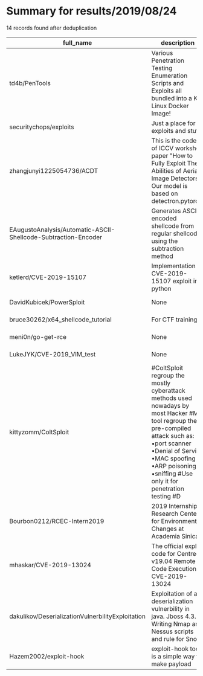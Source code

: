 
# Summary for results/2019/08/24
    
14 records found after deduplication

| full_name | description | html_url | matched_list | matched_count | pushed_at | size | stargazers_count | language | forks_count |
|----------------------------------------------------------------|------------------------------------------------------------------------------------------------------------------------------------------------------------------------------------------------------------------------------------------------------------------|-----------------------------------------------------------------------------------|-----------------------------------------------|-----------------|---------------------------|--------|--------------------|------------|---------------|
| td4b/PenTools | Various Penetration Testing Enumeration Scripts and Exploits all bundled into a Kali Linux Docker Image! | https://github.com/td4b/PenTools | ['exploit'] | 1 | 2019-08-24 20:46:06+00:00 | 40 | 0 | Dockerfile | 2 |
| securitychops/exploits | Just a place for exploits and stuff | https://github.com/securitychops/exploits | ['exploit'] | 1 | 2019-08-24 15:04:28+00:00 | 548 | 1 | Python | 0 |
| zhangjunyi1225054736/ACDT | This is the codes of ICCV workshop paper "How to Fully Exploit The Abilities of Aerial Image Detectors". Our model is based on detectron.pytorch. | https://github.com/zhangjunyi1225054736/ACDT | ['exploit'] | 1 | 2019-08-24 09:41:03+00:00 | 14464 | 3 | Python | 1 |
| EAugustoAnalysis/Automatic-ASCII-Shellcode-Subtraction-Encoder | Generates ASCII encoded shellcode from regular shellcode using the subtraction method | https://github.com/EAugustoAnalysis/Automatic-ASCII-Shellcode-Subtraction-Encoder | ['shellcode'] | 1 | 2019-08-24 19:02:37+00:00 | 536 | 4 | Python | 5 |
| ketlerd/CVE-2019-15107 | Implementation of CVE-2019-15107 exploit in python | https://github.com/ketlerd/CVE-2019-15107 | ['cve-2', 'exploit'] | 2 | 2019-08-24 01:37:01+00:00 | 1 | 0 | Python | 2 |
| DavidKubicek/PowerSploit | None | https://github.com/DavidKubicek/PowerSploit | ['sploit'] | 1 | 2019-08-24 03:21:38+00:00 | 11858 | 1 | PowerShell | 0 |
| bruce30262/x64_shellcode_tutorial | For CTF training | https://github.com/bruce30262/x64_shellcode_tutorial | ['shellcode'] | 1 | 2019-08-24 05:25:49+00:00 | 3 | 3 | Assembly | 1 |
| meni0n/go-get-rce | None | https://github.com/meni0n/go-get-rce | ['rce'] | 1 | 2019-08-24 05:09:10+00:00 | 2 | 0 | Go | 0 |
| LukeJYK/CVE-2019_VIM_test | None | https://github.com/LukeJYK/CVE-2019_VIM_test | ['cve-2'] | 1 | 2019-08-24 08:11:12+00:00 | 0 | 0 | Python | 0 |
| kittyzomm/ColtSploit | #ColtSploit regroup the mostly cyberattack methods used nowadays by most Hacker #My tool regroup the pre-compiled attack such as: •port scanner •Denial of Service •MAC spoofing •ARP poisoning •sniffing #Use only it for penetration testing #D | https://github.com/kittyzomm/ColtSploit | ['sploit'] | 1 | 2019-08-24 16:25:24+00:00 | 8 | 1 | Python | 0 |
| Bourbon0212/RCEC-Intern2019 | 2019 Internship in Research Center for Environmental Changes at Academia Sinica | https://github.com/Bourbon0212/RCEC-Intern2019 | ['rce'] | 1 | 2019-08-24 14:42:32+00:00 | 1887 | 0 | HTML | 0 |
| mhaskar/CVE-2019-13024 | The official exploit code for Centreon v19.04 Remote Code Execution CVE-2019-13024 | https://github.com/mhaskar/CVE-2019-13024 | ['cve-2', 'exploit', 'remote code execution'] | 3 | 2019-08-24 19:27:24+00:00 | 2 | 11 | Python | 5 |
| dakulikov/DeserializationVulnerbilityExploitation | Exploitation of a deserialization vulnerbility in java. Jboss 4.3.2. Writing Nmap and Nessus scripts and rule for Snort | https://github.com/dakulikov/DeserializationVulnerbilityExploitation | ['exploit'] | 1 | 2019-08-24 19:29:36+00:00 | 3039 | 0 | Python | 0 |
| Hazem2002/exploit-hook | exploit-hook tool is a simple way to make payload | https://github.com/Hazem2002/exploit-hook | ['exploit'] | 1 | 2019-08-24 20:19:30+00:00 | 0 | 0 | | 0 |
